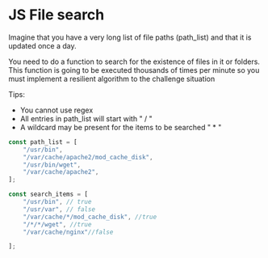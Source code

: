 # JS File search

Imagine that you have a very long list of file paths (path_list)
and that it is updated once a day.

You need to do a function to search for the existence of files in it
or folders. This function is going to be executed thousands of times per minute so
you must implement a resilient algorithm to the challenge situation

Tips:
- You cannot use regex
- All entries in path_list will start with " / "
- A wildcard may be present for the items to be searched " * "

```js
const path_list = [
    "/usr/bin",
    "/var/cache/apache2/mod_cache_disk",
    "/usr/bin/wget",
    "/var/cache/apache2",
];

const search_items = [
    "/usr/bin", // true
    "/usr/var", // false
    "/var/cache/*/mod_cache_disk", //true
    "/*/*/wget", //true
    "/var/cache/nginx"//false

];

```
